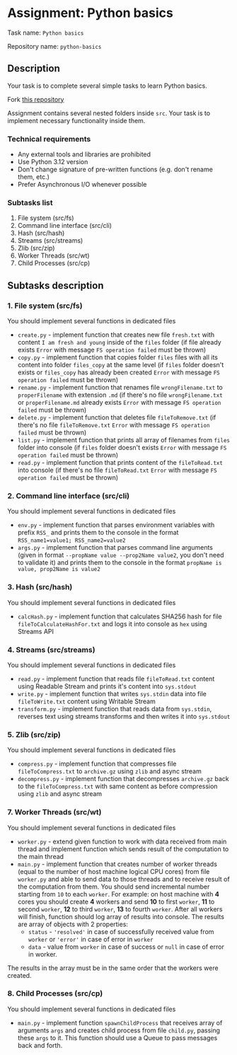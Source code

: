 # Assignment: Python basics

Task name: `Python basics`

Repository name: `python-basics`

## Description

Your task is to complete several simple tasks to learn Python basics.

Fork [this repository](https://github.com/shopot/python-backend-basics)

Assignment contains several nested folders inside `src`. Your task is to implement necessary functionality inside them.

### Technical requirements

- Any external tools and libraries are prohibited
- Use Python 3.12 version
- Don't change signature of pre-written functions (e.g. don't rename them, etc.)
- Prefer Asynchronous I/O whenever possible

### Subtasks list

1. File system (src/fs)
2. Command line interface (src/cli)
3. Hash (src/hash)
4. Streams (src/streams)
5. Zlib (src/zip)
6. Worker Threads (src/wt)
7. Child Processes (src/cp)

## Subtasks description

### 1. File system (src/fs)

You should implement several functions in dedicated files

- `create.py` - implement function that creates new file `fresh.txt` with content `I am fresh and young` inside of the `files` folder (if file already exists `Error` with message `FS operation failed` must be thrown)
- `copy.py` - implement function that copies folder `files` files with all its content into folder `files_copy` at the same level (if `files` folder doesn't exists or `files_copy` has already been created `Error` with message `FS operation failed` must be thrown)
- `rename.py` - implement function that renames file `wrongFilename.txt` to `properFilename` with extension `.md` (if there's no file `wrongFilename.txt` or `properFilename.md` already exists `Error` with message `FS operation failed` must be thrown)
- `delete.py` - implement function that deletes file `fileToRemove.txt` (if there's no file `fileToRemove.txt` `Error` with message `FS operation failed` must be thrown)
- `list.py` - implement function that prints all array of filenames from `files` folder into console (if `files` folder doesn't exists `Error` with message `FS operation failed` must be thrown)
- `read.py` - implement function that prints content of the `fileToRead.txt` into console (if there's no file `fileToRead.txt` `Error` with message `FS operation failed` must be thrown)

### 2. Command line interface (src/cli)

You should implement several functions in dedicated files

- `env.py` - implement function that parses environment variables with prefix `RSS_` and prints them to the console in the format `RSS_name1=value1; RSS_name2=value2`
- `args.py` - implement function that parses command line arguments (given in format `--propName value --prop2Name value2`, you don't need to validate it) and prints them to the console in the format `propName is value, prop2Name is value2`

### 3. Hash (src/hash)

You should implement several functions in dedicated files

- `calcHash.py` - implement function that calculates SHA256 hash for file `fileToCalculateHashFor.txt` and logs it into console as `hex` using Streams API

### 4. Streams (src/streams)

You should implement several functions in dedicated files

- `read.py` - implement function that reads file `fileToRead.txt` content using Readable Stream and prints it's content into `sys.stdout`
- `write.py` - implement function that writes `sys.stdin` data into file `fileToWrite.txt` content using Writable Stream
- `transform.py` - implement function that reads data from `sys.stdin`, reverses text using streams transforms and then writes it into `sys.stdout`

### 5. Zlib (src/zip)

You should implement several functions in dedicated files

- `compress.py` - implement function that compresses file `fileToCompress.txt` to `archive.gz` using `zlib` and async stream
- `decompress.py` - implement function that decompresses `archive.gz` back to the `fileToCompress.txt` with same content as before compression using `zlib` and async stream

### 7. Worker Threads (src/wt)

You should implement several functions in dedicated files

- `worker.py` - extend given function to work with data received from main thread and implement function which sends result of the computation to the main thread
- `main.py` - implement function that creates number of worker threads (equal to the number of host machine logical CPU cores) from file `worker.py` and able to send data to those threads and to receive result of the computation from them. You should send incremental number starting from `10` to each `worker`. For example: on host machine with **4** cores you should create **4** workers and send **10** to first `worker`, **11** to second `worker`, **12** to third `worker`, **13** to fourth `worker`. After all workers will finish, function should log array of results into console. The results are array of objects with 2 properties:
  - `status` - `'resolved'` in case of successfully received value from `worker` or `'error'` in case of error in `worker`
  - `data` - value from `worker` in case of success or `null` in case of error in worker.

The results in the array must be in the same order that the workers were created.

### 8. Child Processes (src/cp)

You should implement several functions in dedicated files

- `main.py` - implement function `spawnChildProcess` that receives array of arguments `args` and creates child process from file `child.py`, passing these `args` to it. This function should use a Queue to pass messages back and forth.
